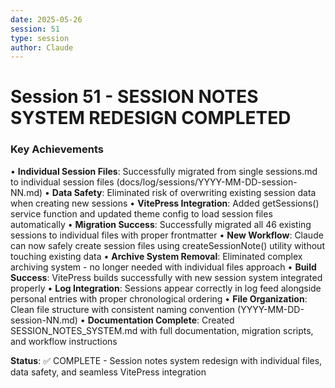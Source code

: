 ```yaml
---
date: 2025-05-26
session: 51
type: session
author: Claude
---
```


# Session 51 - SESSION NOTES SYSTEM REDESIGN COMPLETED

### Key Achievements
• **Individual Session Files**: Successfully migrated from single sessions.md to individual session files (docs/log/sessions/YYYY-MM-DD-session-NN.md)
• **Data Safety**: Eliminated risk of overwriting existing session data when creating new sessions
• **VitePress Integration**: Added getSessions() service function and updated theme config to load session files automatically
• **Migration Success**: Successfully migrated all 46 existing sessions to individual files with proper frontmatter
• **New Workflow**: Claude can now safely create session files using createSessionNote() utility without touching existing data
• **Archive System Removal**: Eliminated complex archiving system - no longer needed with individual files approach
• **Build Success**: VitePress builds successfully with new session system integrated properly
• **Log Integration**: Sessions appear correctly in log feed alongside personal entries with proper chronological ordering
• **File Organization**: Clean file structure with consistent naming convention (YYYY-MM-DD-session-NN.md)
• **Documentation Complete**: Created SESSION_NOTES_SYSTEM.md with full documentation, migration scripts, and workflow instructions

**Status**: ✅ COMPLETE - Session notes system redesign with individual files, data safety, and seamless VitePress integration
